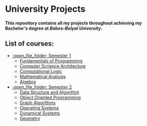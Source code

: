 # University Projects

#### This repository contains all my projects throughout achieving my Bachelor's degree at *Babes-Bolyai University*.

## List of courses:

<ul>
  <li><a href="">:open_file_folder: Semester 1</a>
    <ul>
      <li><a href="">Fundamentals of Programming</a></li>
      <li><a href="">Computer Scrience Architecture</a></li>
      <li><a href="">Computational Logic</a></li>
      <li><a href="">Mathematical Analysis</a></li>
      <li><a href="">Algebra</a></li>
    </ul>
  </li>
  <li><a href="">:open_file_folder: Semester 2</a>
    <ul>
      <li><a href="">Data Structure and Algorithm</a></li>
      <li><a href="">Object Oriented Programming</a></li>
      <li><a href="">Graph Algorithms</a></li>
      <li><a href="">Operating Systems</a></li>
      <li><a href="">Dynamical Systems</a></li>
      <li><a href="">Geometry</a></li>
    </ul>
  </li>
</ul>
